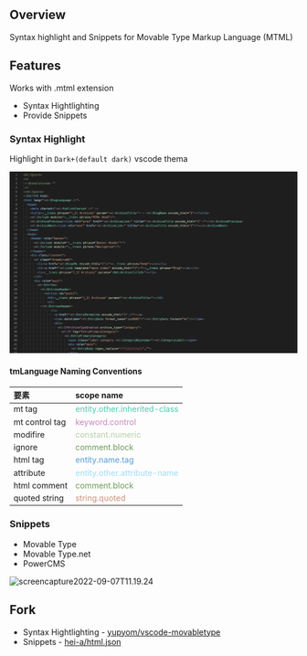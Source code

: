 ## Overview
Syntax highlight and Snippets for Movable Type Markup Language (MTML)

## Features
Works with .mtml extension

- Syntax Hightlighting
- Provide Snippets

### Syntax Highlight
Highlight in `Dark+(default dark)` vscode thema

![screenshot2022-09-07T11.08.41](./images/screenshot2022-09-07T11.08.41.png "screenshot2022-09-07T11.08.41")

#### tmLanguage Naming Conventions
| 要素 | scope name |
| :-- | :-- |
| mt tag | <font color="#4ec9b0">entity.other.inherited-class</font> |
| mt control tag | <font color="#c586c0">keyword.control</font> |
| modifire | <font color="#b5cea8">constant.numeric</font> |
| ignore | <font color="#6a9955">comment.block</font> |
| html tag | <font color="#569cd6">entity.name.tag</font> |
| attribute | <font color="#9cdcfe">entity.other.attribute-name</font> |
| html comment | <font color="#6a9955">comment.block</font> |
| quoted string | <font color="#ce9178">string.quoted</font> |

### Snippets
- Movable Type
- Movable Type.net
- PowerCMS

![screencapture2022-09-07T11.19.24](./images/screencapture2022-09-07T11.19.24.gif "screencapture2022-09-07T11.19.24")

## Fork
- Syntax Hightlighting - [yupyom/vscode-movabletype](https://github.com/yupyom/vscode-movabletype/tree/0.1.0")
- Snippets - [hei-a/html.json]("https://gist.github.com/hei-a/73c9ccdad642b64d6d1c03b629ee14c7")